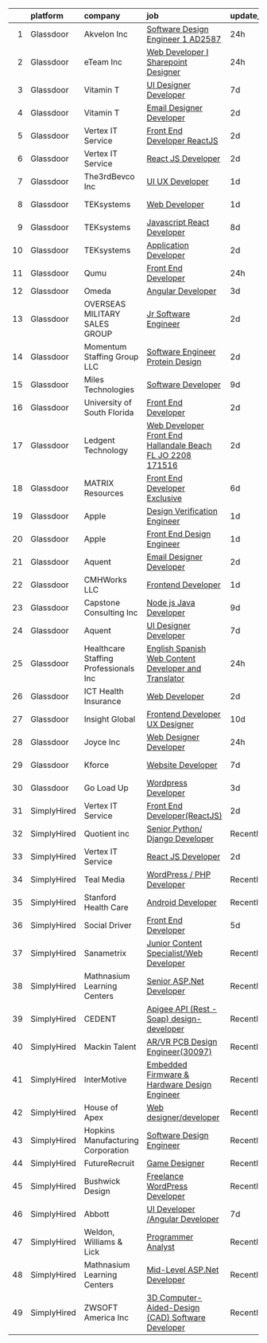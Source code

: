 

|    | platform    | company                                | job                                                                                                                                                                                                                                                                                                                                                                                                                                                                                                                                                                                                                                                                                                                                                                                                                                                                                                                                                                                                                                                                                                                                                                                                                                                                                                                                                | update_time   | location             |
|---:|:------------|:---------------------------------------|:---------------------------------------------------------------------------------------------------------------------------------------------------------------------------------------------------------------------------------------------------------------------------------------------------------------------------------------------------------------------------------------------------------------------------------------------------------------------------------------------------------------------------------------------------------------------------------------------------------------------------------------------------------------------------------------------------------------------------------------------------------------------------------------------------------------------------------------------------------------------------------------------------------------------------------------------------------------------------------------------------------------------------------------------------------------------------------------------------------------------------------------------------------------------------------------------------------------------------------------------------------------------------------------------------------------------------------------------------|:--------------|:---------------------|
|  1 | Glassdoor   | Akvelon  Inc                           | [Software Design Engineer 1  AD2587 ](https://www.glassdoor.com/partner/jobListing.htm?pos=112&ao=1110586&s=58&guid=0000018290d754888046794dca168f4c&src=GD_JOB_AD&t=SR&vt=w&ea=1&cs=1_034c63b7&cb=1660287407767&jobListingId=1008067097588&cpc=5EFBB0462F9C6B7A&jrtk=3-0-1ga8delanjopk801-1ga8delb5i4mu800-322c415ae83d0382--6NYlbfkN0BedaSJ74Gjs1g2m8qO5X9JEW7GLVUAx6MMatG1vm1iFZMGrERBsxm-uc3fjaxhP7S3q88YdSKlb-uRQIkLnfKsnk-8w06TkIZPxilbNnvM5Ww3RKyyTUZW8si0v7k6PeVxX9YF_x5bEU-FCkFi3h48UNuGIcyFtUXuDnLa0sItTVSsfyFt8lWZA7wvezj76IyHJRR0tywwhbwZ15tGT38XF7osY4C4GQ1nc7mopvWYClFWhO8kyOcgWdUBwN0blrg8fUfzcccNKUO7tMfkBp1eDQvjRISxklBeBO8TTwFNfQUyTP9MSCGoGyYmWVWwNJ74HBeHUtsuj5DQRCdSjwjqKryaC5OYC2ZDrPZYe_HZ_AIA4MLIcckLFMorCZjgE-P1yAcbLht46Us40N1Bz8Z8BYvkGk6O-fAUutEK9l9RFSe31TNPWY8EPQ7SRDllTagAuoRQNpGwXgMleKiSakhbtLaUkb4PPUqY44aW9WRQt_CRkN2rFnwPiEsz89eZXgY%3D)                                                                                                                                                                                                                                                                                                                                                                                                                                                                       | 24h           | Remote               |
|  2 | Glassdoor   | eTeam Inc                              | [Web Developer I  Sharepoint Designer](https://www.glassdoor.com/partner/jobListing.htm?pos=115&ao=1110586&s=58&guid=0000018290d754888046794dca168f4c&src=GD_JOB_AD&t=SR&vt=w&ea=1&cs=1_d1e433f6&cb=1660287407768&jobListingId=1008066878548&cpc=334ABAF5D42DC775&jrtk=3-0-1ga8delanjopk801-1ga8delb5i4mu800-850d932022c0bcc9--6NYlbfkN0Dtmpfj98iB4C0jJJOWen3Era3IQfJzNZ4PFwBIKpo80E20bU78zJ3qEgsYTK5DSPzuclvV91SisNWEKTRqgjREJl8qL5FgOUjzi02qgR1gqdgVoYCVdoiSQWs_6sV0PbQu6hjJGDTziVQRi1HM42vBckjptE7aIC_lp1RQcBvCaDRqAl_A3ENu8PewGKQpueUrpBNZF0hJ3hq9md695lScat8YgTujzUGMth6JsyRn07pkPRcgNWfU3966DFyAg1px6hKsPQEnyFHmyw2Ysh2f5EDrAGqeGTw36uAhMu2PSEh7xScX2Uvsc0ixCBgeIvBE0VLKYv1eIWfKFmj2np1rJKf-zWkCjBGneAab-lEuItJkgMVzYZqCjwnXdXj9Iek9A539wQ1k01OBNAlwMFjg_hvbZ-oxsuvYYNPILMG3Bkjf8Ri3gQPn6iRFS6Kn_SQmYomUnS2yigdSTiKWx4wjN-U6KB2IbNSHB0frZhZvlMgtiLl6wD0qF8p5opO2nP_tJtwPqkQQ_A%3D%3D)                                                                                                                                                                                                                                                                                                                                                                                                                                                        | 24h           | Hartford, CT         |
|  3 | Glassdoor   | Vitamin T                              | [UI Designer   Developer](https://www.glassdoor.com/partner/jobListing.htm?pos=119&ao=1110586&s=58&guid=0000018290d754888046794dca168f4c&src=GD_JOB_AD&t=SR&vt=w&cs=1_c9e1f309&cb=1660287407768&jobListingId=1008053886167&cpc=654405A9B1E0A9F5&jrtk=3-0-1ga8delanjopk801-1ga8delb5i4mu800-6f6034691b5422f3--6NYlbfkN0DMrcEu7yrtATojKJA7cEzGQ3FdRGWLh0CZQInL4ECGI6k5tN82kdM0OKoro5eXmjovAfqE-qCFzorBk8MpdY72_0U5dfxVKxGhck5KRFN-xTbAscjui61db-fDE_8QO-m47Uwzd92MrNOCQvxBUcualtGhT067Qzu-g2luV1gB0jFRt-CHwlG3-IJGykpOg-5QHjE4MHLd1pAhK3d3sDBMqNAFafBzcxHA7_FpcfRtUJDyxUfTvDSJ1ylX84hDGVziabF30kOCUZpmzwP-Hh3ZoTEPW3kkA9RW2Lh6ORv_TjcltSP_2Mq9YnIEisXvpfddXfVVB_IgimaQ8PIHWQ5H-woti4yH2sCv7fP__2upmYpHops1N4fEHwNdRhv_JvadCOSllu9tn4YPw7TLu7_4G7NbjIhktSxSERm-tlCtq3SpjAaYKY5LpjALEDALcQlEDqWQ0pWDWDRiALUp1FPXMZRQeJJH9n8%3D)                                                                                                                                                                                                                                                                                                                                                                                                                                                                                                                        | 7d            | Remote               |
|  4 | Glassdoor   | Vitamin T                              | [Email Designer   Developer](https://www.glassdoor.com/partner/jobListing.htm?pos=113&ao=1110586&s=58&guid=0000018290d754888046794dca168f4c&src=GD_JOB_AD&t=SR&vt=w&cs=1_17367822&cb=1660287407767&jobListingId=1008063446663&cpc=B076152010A3B66C&jrtk=3-0-1ga8delanjopk801-1ga8delb5i4mu800-d4692659256fa42c--6NYlbfkN0DMrcEu7yrtATojKJA7cEzGQ3FdRGWLh0CZQInL4ECGI6k5tN82kdM0cJmh4vC7GggoaDpZF-uGe_M1NRG9meqqrMiqmAibSBPx91WqWCDd7pX7v9No6_bR947IRTmNSOrdi9g-FXlm5MpCL9DmphcIF52SZa-kB9RfDg1t5yECEqaMSgc-uMLLSzlinhPYQt_Hn6vc9nqcoaUYCd1JUrmKG_1UPn2FM0jec7xi6IcacT5UnixgPSi-Dg3hpMXdY9Mmm0cVkLFnYjwGQbq7qXWu8AitKYOR9yXwqOkQmQ-FoZJRY70uNfem1f086sKYhITJ80Gs87HekWFr8oxOAhOdq17LSYC3pwnVGAfjO1iXRRnYkLQY_oLKL8k80yp1UIYEI4gXVuu1RoUBaByIcqJ17qVNoSashQLimXEJTGfipappGR_FmenP8Iiv1N8_8B-PCuc4IkxRRc70Qw1IlyhGe3EKn9alX8wqd_LzB7j-VA%3D%3D)                                                                                                                                                                                                                                                                                                                                                                                                                                                                                                       | 2d            | McLean, VA           |
|  5 | Glassdoor   | Vertex IT Service                      | [Front End Developer ReactJS ](https://www.glassdoor.com/partner/jobListing.htm?pos=128&ao=1136043&s=58&guid=0000018290d754888046794dca168f4c&src=GD_JOB_AD&t=SR&vt=w&ea=1&cs=1_b9ab05d4&cb=1660287407769&jobListingId=1008063443131&jrtk=3-0-1ga8delanjopk801-1ga8delb5i4mu800-218d1c3574b682f9-)                                                                                                                                                                                                                                                                                                                                                                                                                                                                                                                                                                                                                                                                                                                                                                                                                                                                                                                                                                                                                                                 | 2d            | Stamford, CT         |
|  6 | Glassdoor   | Vertex IT Service                      | [React JS Developer](https://www.glassdoor.com/partner/jobListing.htm?pos=125&ao=1136043&s=58&guid=0000018290d754888046794dca168f4c&src=GD_JOB_AD&t=SR&vt=w&ea=1&cs=1_c9b2ffc7&cb=1660287407769&jobListingId=1008063446673&jrtk=3-0-1ga8delanjopk801-1ga8delb5i4mu800-7f079874353044f8-)                                                                                                                                                                                                                                                                                                                                                                                                                                                                                                                                                                                                                                                                                                                                                                                                                                                                                                                                                                                                                                                           | 2d            | Remote               |
|  7 | Glassdoor   | The3rdBevco Inc                        | [UI UX Developer](https://www.glassdoor.com/partner/jobListing.htm?pos=102&ao=1110586&s=58&guid=0000018290d754888046794dca168f4c&src=GD_JOB_AD&t=SR&vt=w&ea=1&cs=1_73e4edfa&cb=1660287407766&jobListingId=1008065627625&cpc=CA5E2B5B7F82281C&jrtk=3-0-1ga8delanjopk801-1ga8delb5i4mu800-7915f1d39e4f5f3d--6NYlbfkN0CNayYzF1mBaI40OgT78t3Q2d9IxlwDzhsYR4HK7epYUURqj7ThGxAT_ctRl-ZOHMDieaJAa0HVJbx_7iDIYx9DoDXaoHoffL_WqLT5l-wQ0hMFZsv6RPBB_FQH-2woN3vPR0fcI2bVYfepGta1WgXwxSxnF-axLFM6o4anxlCR3N_4_ksFxWp140N8S9M1QgvZv9m-wafQvNIlKSbf4cpDn0Bh2nPquQmPSbtUkRQvr3BK2F5iK6e9-2dKFnkD_7qzLyHiMeKR4JOhYMPKeM631q9KLlixOXoKUp7JlfVvzIjI1pe0_-QoRFBlsUtSn7JRjDitUGt132o2OZMierFjzIzTwI9rk9en8k7txdCkMXksJzKdSP7tQLnn0-u5S1tcHugr6xpLQT7xen-_69K0GXJm6ljS4G-eG5NMvx7TwohKFYWRQkrc9icOUqocbPEfFIHJmShHcc3dtM_eeHOtxn9K30QTnH0ZXOOQIf20ESLyMhUoSxBsbUnLxc2QfMQXBHnQljd_9w%3D%3D)                                                                                                                                                                                                                                                                                                                                                                                                                                                                             | 1d            | Ronkonkoma, NY       |
|  8 | Glassdoor   | TEKsystems                             | [Web Developer](https://www.glassdoor.com/partner/jobListing.htm?pos=109&ao=1110586&s=58&guid=0000018290d754888046794dca168f4c&src=GD_JOB_AD&t=SR&vt=w&cs=1_dd844565&cb=1660287407767&jobListingId=1008066163923&cpc=FAE5E775D180B2FB&jrtk=3-0-1ga8delanjopk801-1ga8delb5i4mu800-3885d66f6a2df56f--6NYlbfkN0AuKz8EBO1xHDEL7V2YF9xF3dC_I9B9i-Zw2Jh8clPMK3KTieKealHQySFBD4L6FvNNx72l7LH-9gWqRd0AU2oKebLUtxsoH2ixnH-o40DifHYLnnMvXOm8Gf_oxKbURbrguqNosm4s2_avk5w23mHjqallabAyoOWUve1XMRlUz-HgvyH7jczapd6Wop8qNNPiGQVxND9wW04RmV3oYJ3vERufWJmIVPxXafKb5qw1QQBVCLmRXogTCklMnayQl9sJdR_rcxPKksmaA744pX9JAEGG0XeUu1DgrbROfbcL8vvRWeRQE3vYIM7S-dTeXAPLK7lkYcCQZiKHW9ZvevkI6LowYGK3-R-f5gmRVe3M-TSv4Aoksx5skIcIceS3WGw3jn7ENycs61zVXNkEmfNjI4m1XwaNKVGDWhZUTL9KMpcoOIhjTXoqUh9n5MTSr33ahCt6QNQNQxed6G-h5fU1XkUSnYpO2oK07eXTTHr6GGqDi4mGQkcDMkieFyRr41Jheki1e3ktxTDI0C7Jj_BIfUZEnGpMfOWcPtDUG-ukZMkIOGiZB-dh3uwdtvygskObzNHXDONGT8myR0CxRFVRE3iDDmSsaePxpwBjKUx7FxkzYpFZTZnhlyRBitNUpqJZYs7mk3sJFRmTOAHwWdrSra2eEagcXzqEQhfbMQ01FMWJnYfLiO1j5mfXzAKxT6yfNYOF8IckSrD1C1eGMH5R-ZaWSkzYVdqgsq_a2w2ZDOMFxP9dVgAKRlym_ofivV79kfv6MNZ-bJC4xHmg7IsQh5BL7HadMo5Zca2F-0rm1ZakJh5PqH9m5oLclwMqrXAPAEZVRKlkQI3lk0ACT0D3AHiubWBBqxFiN98dXFxS-SCWJKPNPOi4haBK6O2aOec0QMz-sRXOvtbDWEPX8k3gRb1eF4OCtH7weCslytjgNw%3D%3D)                                                    | 1d            | New Haven, CT        |
|  9 | Glassdoor   | TEKsystems                             | [Javascript React Developer](https://www.glassdoor.com/partner/jobListing.htm?pos=116&ao=1110586&s=58&guid=0000018290d754888046794dca168f4c&src=GD_JOB_AD&t=SR&vt=w&cs=1_6ff02a18&cb=1660287407767&jobListingId=1008050113307&cpc=3DB599BF2F4828F0&jrtk=3-0-1ga8delanjopk801-1ga8delb5i4mu800-f4fd55ecf75f49fc--6NYlbfkN0AuKz8EBO1xHDEL7V2YF9xF3dC_I9B9i-Zw2Jh8clPMK3KTieKealHQySFBD4L6FvMne0GN03ERF0zOBUfc0saV_3GMGTIyNGZirvkDela4u9Pu_s5lcigpZS08iar0jusg8XFHuUwbPxRCzqUPyidHB6LRHYiUxGnKyMT1Prl-DLhEMwAivVW8mBKBQBVppM3eDwzsvY3jICGkt-5I7YIiDjPQuyqhenrIwebD182WXB9zegZhJBcxP1wVXDlXbw8hbIE5WUBtqIaMfKkfbDT5BsMYS6jTF8fwJgXieOvduRIg6Ge9g1-AqdysyNYXxvt9XeSd_rrOFdNMZ8yIaZFBJcRI2nHpYujI_WoSOD3CUGP7sHwMc5jrwsOf3K1XP0WOQvhWv7g-I8sLEj6vEuPBBKbWEMlxIGoOlUIP5vw3Pi7povtbLwl8aDRjouZJoa8eOnK721tQOvRLoYC42JtR2SZR-aSm2pGHFvWATANyTRC1dT-4D4dVDDrVxpVQt81P0A-BL29vOWfFQYNV-YQPcvFZgCqRQuZqktForPJSu6LjV_tff7GxNMR64bn9VcUusye291rLpk16X5OXq1xjTLqm49Y8jasEv2LRa5tp8ONKYcS5aiWWEKe35UzHadntjsgvyART5AijlfWLYeTbFPpIiMss8G1eTauMH3T4u3Rv71b_sJF-BCquR04kRjc0TkE25nmG8gHW6piA2ruhMf-4We0vVPtYsz_fsLd6QpoevBhytYqkjtaTfE6LsjLWUAZEXcNJboLBpMp1tUOBVBD_BxbY-FzHpe_keL_XZjpbzBU-HhoWzw8S230GX2I7Acz5WCuaAY2QSMWS4e0cAO8IUISLhNLKlwdd7aQvfIDH5aE-rpgPozf2CeCJ_pHgWUBUdvM3gqn6u80sdlMz62XzBbva3cDmtzJ7KXBR-A%3D%3D)                                       | 8d            | Cupertino, CA        |
| 10 | Glassdoor   | TEKsystems                             | [Application Developer](https://www.glassdoor.com/partner/jobListing.htm?pos=117&ao=1110586&s=58&guid=0000018290d754888046794dca168f4c&src=GD_JOB_AD&t=SR&vt=w&cs=1_b633be3c&cb=1660287407768&jobListingId=1008063641592&cpc=FD1C1DA32C38CFA7&jrtk=3-0-1ga8delanjopk801-1ga8delb5i4mu800-39b46a369ca45a86--6NYlbfkN0AuKz8EBO1xHDEL7V2YF9xF3dC_I9B9i-Zw2Jh8clPMK3KTieKealHQySFBD4L6FvOF4IEPgmSkIP3sPZfy_MLQ_zEs6nO30FAzEy5qEfnV4tBFJUg41Fa9t4mKmCouNJ0uIay78Bg98rA8ZkeTVgEffGcr8Kr6tYUVTuUpwUwytg8c2oIAV8vPLAib5w9f-48vgWXcpGtxtkg03O9xQaLgUABp8U67Hi1dQRnbSAolXugdKTivrKBeD5t0OLiKZTEJGvcyiOw4ZzMGaHxK6Ycg5fCi-dQlOEvBigUUUHeiWxM4KAiUo78SE5YehYZi76y8WOMDshZk_PLpreLVb7ywAZvL1f0s4ZlFK9ZxUroIWa_sEbtSKxNtN9QVelBrBa0jh3GgrO7LeM_91tMxhoOkHFEUYTVo71xZS8DDdx1_ZckVZhU7HgNksIfyKJwXF3NFS1c8UbEnis80X6cj0HtD2SjjASvAP_d7BHODNbEeXFocm_MLHlw0EhY78rn3vaKzygTdcoiy0IqUZyICI7-00CZqbalRxVIHYwELxhDCoBcXXm4GJxj7zyFIWDDoB7lfM1A_M9teyZ0TQFcW4GuMIDemIH2LKh_-JbTa4hSFS3ZhtfkRKF40fs_IIdv148ARVz6t58paSDFrWinJpxZD1eeYjn04YWaTA4gvrDOrbmrkxeArbseGoubxiNdrim_Al71mCioZ4B_S-d7LBTTWm8xm8f7NLqzPMhhZYCP2oUed9PbQYjG3sU7r4HUbdJxs7HdCTS0495JcezO0vMfV_vM79XtdwqZZo1uJdaFqPQSy9Q0V3Mw-rmUw2N8PnDptn_jmxAMOD4sm4ebbDYR-nsa9RDh7rBxaePM2ITmbvd9T0I_U1HbBRZZlx54PCSON4YPm933NPxwWNEkVeSvYNhDlIIhB20ViHkbFmEBQig%3D%3D)                                            | 2d            | Harrisburg, PA       |
| 11 | Glassdoor   | Qumu                                   | [Front End Developer](https://www.glassdoor.com/partner/jobListing.htm?pos=130&ao=1136043&s=58&guid=0000018290d754888046794dca168f4c&src=GD_JOB_AD&t=SR&vt=w&cs=1_46241f0b&cb=1660287407770&jobListingId=1008066792204&jrtk=3-0-1ga8delanjopk801-1ga8delb5i4mu800-bd1dbacc2d0040ac-)                                                                                                                                                                                                                                                                                                                                                                                                                                                                                                                                                                                                                                                                                                                                                                                                                                                                                                                                                                                                                                                               | 24h           | Remote               |
| 12 | Glassdoor   | Omeda                                  | [Angular Developer](https://www.glassdoor.com/partner/jobListing.htm?pos=103&ao=1110586&s=58&guid=0000018290d754888046794dca168f4c&src=GD_JOB_AD&t=SR&vt=w&ea=1&cs=1_f84c3f33&cb=1660287407766&jobListingId=1008060374859&cpc=F5E96E35A1725171&jrtk=3-0-1ga8delanjopk801-1ga8delb5i4mu800-4659c45f7da5a9ce--6NYlbfkN0CsSu19yiEZraDAVLpPmfaiHc06RDwDBRCfsbordlvENtmH2YP7JEUjFoZIULs37PK0CLzqhJwYQx2WAjYfaEgu9VpWTtGqp-dsqtN2dceF-5gaoxUX2XhSQML4pxf97X9U0wvrmtXgvEW91hycwjXHjo-rwZGqAG8X-twvUWRT-nFlbJecI-_xi8TcL5qztndKw0hocjBKTMlICKk1EdwXtsRYcP6JSZ4-uymboNzdYdQ3XzhdGxlqiMlkMSjJccEfNJvfx2JFnVQTE9V58XoZXRTpGzRb-jZ-uCzZkqYQzjO-UT9TMtqrrAluVVgXafVrmViyZaAkd_aTFPD7yDF8my1lWajMnH6ZFpj_F_c8P6jV3PuIMtMW4Dczrj51IWCsvGbbd0N_U-wdmGsqiFNp9qtwhvGjTLJrSQDDhvL7f_JX3ET8HbAM3fXuMglS7v5pVMmcdW875Y_Qu4bf1tIA0dBWANw2s01vqaFKqd9mD2Bu-PXXGBBUIG4-ZdCY39E%3D)                                                                                                                                                                                                                                                                                                                                                                                                                                                                                         | 3d            | Remote               |
| 13 | Glassdoor   | OVERSEAS MILITARY SALES GROUP          | [Jr  Software Engineer](https://www.glassdoor.com/partner/jobListing.htm?pos=108&ao=1110586&s=58&guid=0000018290d754888046794dca168f4c&src=GD_JOB_AD&t=SR&vt=w&ea=1&cs=1_3ec835fe&cb=1660287407767&jobListingId=1008063094391&cpc=F41FEAB56D215062&jrtk=3-0-1ga8delanjopk801-1ga8delb5i4mu800-0d9e552b184cc858--6NYlbfkN0BBJLw1drkJVpoheJEaJ6UFc-iHZi-E5dHAg9AJfkUJlpOKc1WqRjY97-jQcKvGVtqDuxklK-2Shr282eemjzIXbj-mlfkmVCQoyUnVjg5ao7fgqCb2w3n76YkrZ1uWkvGmsKuUPfVimcpzBgASQbAVTYw3H_mvpcFHjsKE0GmdTYE7tjveJdkAKCeRDsWCVzi3THhTkdfEXruRjivk0qnY8jEyWtUnNI7JYb02dKvITye6PanBXxXNBrkmkgvNX_Hm-iW40dXYwF-bBwkAtV7_k707rK-wWsRZ2sBPcQiLjHm0u6u3J6nRCCreuh2ncKXs1jmYZ4e_tt-uDsyTAvUyWVKYfCdvWHcOHpPV2afMFZkovuT50s2nuTHldsTmkm06bBCLkCSXSrcyiXhLjG_ZeQrqEsLygbehB4sowaEf6qHVIpkoY9ZByKWQKKMp_IWWGqw3fJnGRgOoSfxuaLoQWN9METWrg1u7BftmqZjv1Zs1WoYMD1_Ehv7Q5nQ7ODc%3D)                                                                                                                                                                                                                                                                                                                                                                                                                                                                                     | 2d            | Remote               |
| 14 | Glassdoor   | Momentum Staffing Group LLC            | [Software Engineer   Protein Design](https://www.glassdoor.com/partner/jobListing.htm?pos=114&ao=1110586&s=58&guid=0000018290d754888046794dca168f4c&src=GD_JOB_AD&t=SR&vt=w&ea=1&cs=1_e96a6190&cb=1660287407768&jobListingId=1008062868580&cpc=48B9F4758953335C&jrtk=3-0-1ga8delanjopk801-1ga8delb5i4mu800-0b14896cfac33236--6NYlbfkN0Cqojzr7pMvJIT1hsBAMbOJqAwj48YEX4lcNivaBiN-ExO93E0AT65dNa6otH5WtWHQad70cmGYQlf_hIjfn1BY4L6SZ1xMh76_rXkdt0C6W1SFFI_J2imIPW37oHwqTaM3DIRfmjB-S-HH6DrBvWn9TrHF_ykscSw02u_0fDvE2N7WXNoSDNNPOrMNAqOTTpp7kCHsv03wZGPKyw2gwwGUtIglmrcif_I8wCUqlTEyI5OGS3nEW__0O3iSi6Rg64K4pDCPx3ucaeEgei07FP46u6Dqs2mLscK7lsEeX_3PnORoX2VgygFeTihSQpsGItNILLt-gnIWbWKBljgo_7MhpkVstTIOBLy5gA_gefiRTgUXpMphOeYk4TwysNoXC1FMgSIUNCGtJsY4wSghzpysQrNCLGUaYjA4_kh0uYqW-IqkLoIcPkq0sx9QU7eOfT0hvnTeR1TcEDwgmrcF9SecAZek3MlEeCn7Edp2mTRgWFjayn1xk5zf0Kud3Z9o4Yanr2-842StZQ%3D%3D)                                                                                                                                                                                                                                                                                                                                                                                                                                                          | 2d            | Chicago, IL          |
| 15 | Glassdoor   | Miles Technologies                     | [Software Developer](https://www.glassdoor.com/partner/jobListing.htm?pos=111&ao=1110586&s=58&guid=0000018290d754888046794dca168f4c&src=GD_JOB_AD&t=SR&vt=w&cs=1_c56777be&cb=1660287407767&jobListingId=1008047676208&cpc=451933188B21919D&jrtk=3-0-1ga8delanjopk801-1ga8delb5i4mu800-1c7515aff559b44b--6NYlbfkN0BVdf1B6PmM0EbVgUWLOgQvNQRrNviRWdVUeK6ei5hun2MM9EL30D2qjBjC6rnNW4h5vG7nXSmarQXMtUlWmOTPD8DUumUo5kHoZCisJhWvOhttk6bOuzj0UaV_0HAAb8WNjpYEkun-wzvfraagIHiAgk5lCVmcu0xwvfhuyhMnFKulO27cs3FcWoDPTwSA3aAgNW0ax7SM4g5GJKGs-hTCc_RNTdsH1zEpQJIPAR-WssbpP1G16tckxpa9qKm2sdUwkjd6Nomtb-7Nsl0z4_qwF0kx9O97Wwk_hdhbdQrlNmslF1SDJXvFkc9GT_UwbSZr6ZaTxaGN3bPryvG6ECyRC01dc3RZq1G0lDyXhrotILZ9y_Ju_5SysX_w--HyCUrytJ8zrtlUOLuaRBZ2Rxv1vUaUoTYh93UuEncaWLt4MaJ1WxmvcZq51-Ej29lioP7YfdwD_HnW91eg67QdgFnR8INABIIQbJ_YqfmfwromqzvlbxPI1F7dApv01F52Ee4fKOE8vCKiLpbQkW_8wPCg)                                                                                                                                                                                                                                                                                                                                                                                                                                                                           | 9d            | Remote               |
| 16 | Glassdoor   | University of South Florida            | [Front End Developer](https://www.glassdoor.com/partner/jobListing.htm?pos=129&ao=1136043&s=58&guid=0000018290d754888046794dca168f4c&src=GD_JOB_AD&t=SR&vt=w&cs=1_add1bee1&cb=1660287407769&jobListingId=1008063345875&jrtk=3-0-1ga8delanjopk801-1ga8delb5i4mu800-2b718e351fc30852-)                                                                                                                                                                                                                                                                                                                                                                                                                                                                                                                                                                                                                                                                                                                                                                                                                                                                                                                                                                                                                                                               | 2d            | Tampa, FL            |
| 17 | Glassdoor   | Ledgent Technology                     | [Web Developer   Front End  Hallandale Beach  FL   JO 2208 171516 ](https://www.glassdoor.com/partner/jobListing.htm?pos=124&ao=1110586&s=58&guid=0000018290d754888046794dca168f4c&src=GD_JOB_AD&t=SR&vt=w&cs=1_5382a7f8&cb=1660287407769&jobListingId=1008063399280&cpc=3BA4CE39D5B5DEF5&jrtk=3-0-1ga8delanjopk801-1ga8delb5i4mu800-4366c085f376ceb9--6NYlbfkN0BhfrGGbcblirJ0_oD-V1jJ9SBvie1turFDKTAe6KCgNxcglQf_GDNs19Mxti6n_Sq5Yx9M5x0EvN-f_nNp5OuBeNAP4R-NCT-cugY7O9d2SC5bmg3NSEFG_qhmvUWMksVtd9Rvq4xU9Vu1oIvVRt9iiGma69SHbPgTcKNvOOZZivZJ5OS5UOt9wp8rcFn_mu_dASu4Fk210gqEoNzEhoyzkG2YT2N-Jtjd-MkVig6BoMfmZ-sw2cbBSSMOSuKtLiCDAJSJnjTy5TwAarvlqSZS86HcXlwbwqytj_BaIt9IO1FwLB_AAlMOyfsyzIuGC4A-nxoGPkFZfr6NJDuHngFBy4fHYlapVI9IkISiBS42XrA_Um3upcQOJMdJUe0ag7AvS0C8WR32OIvIHfMNxNpqIAYt0dogugRNud-rnwj9Ejo-ATvsu1TuGhiZBYaftd4_WKSghIZJXs_uK-smR7tZ-fruPn5eIsQGJZkNBN_7c9eCUTdxv194pyoPIUA6rxMjGNvki12iDIxWbu8QIM8W8v4sRB5Sbi6naTVs_82O_VjxsuQKH8j5-L7ngouWsj5Yby-JW8gXBwEGKfhceuhj0iMf9F-Gm1Bx5XgjHduobk1wxhaRZt7O8xHA6ziO0he1Zw7WmsO84Jyy0pHX5ZrC-2U9hWPe1skQ4BQTJkBz469dzk61lCz2)                                                                                                                                                                                                                                                            | 2d            | Hallandale Beach, FL |
| 18 | Glassdoor   | MATRIX Resources                       | [Front  End Developer   Exclusive](https://www.glassdoor.com/partner/jobListing.htm?pos=118&ao=1110586&s=58&guid=0000018290d754888046794dca168f4c&src=GD_JOB_AD&t=SR&vt=w&ea=1&cs=1_9d4fef01&cb=1660287407768&jobListingId=1008055776835&cpc=B076152010A3B66C&jrtk=3-0-1ga8delanjopk801-1ga8delb5i4mu800-a56ddcf42d494454--6NYlbfkN0De5ppvndiyxA0pMSLQzOe_j9Mra0KF_8EhxTxOKXtZIfhM20E97mGJ28x3XA14Fw0hfFxC5h3EVtxuM6PGljDWpU89U5amfgWDSHurEGlnP7Fu8rdLyodg8u1DcxKE9w4vUN2jjEPENYsgtD2JaaxCk85FXjzV-8FaPK2Umoa9WFek0f2nl_5b3FBuYfIe6soWmE_cgHS03lHNae7t59GnMeYt-tJdVVlAM9Kt7OF1yYP3ISDYDeMyA1EjjkxwjjyDpPTBotiH_nzDZBOMfcq5H7VQlZbyNA9dol-XkxCPl18rG_RObaXLn6ybADqsjJ16FO7RYYxw8bgf4-Paw6uI9cBq0N5MbsKGxAwktEfpOXzTGQ8eymn7-ul1HEakNC_84v1KSmw9fdq2NzQ90JHuvhhXVAu9fDt8-yQOQi4mTFSIHkaTXRSmVlYnmQoXSAi4S2aoQEuKDb2CUHXXVDuZewaPMnJwXJVsdjP0MAiq7Rc0fqSkipCWoTqL-dW-oHLbRKEKsIryl3jOtee-THUFZRxqUkJnnmMn8QHIm2kY9A%3D%3D)                                                                                                                                                                                                                                                                                                                                                                                                                            | 6d            | Dallas, TX           |
| 19 | Glassdoor   | Apple                                  | [Design Verification Engineer](https://www.glassdoor.com/partner/jobListing.htm?pos=107&ao=1110586&s=58&guid=0000018290d754888046794dca168f4c&src=GD_JOB_AD&t=SR&vt=w&cs=1_6a8db715&cb=1660287407766&jobListingId=1008064548783&cpc=FD1C1DA32C38CFA7&jrtk=3-0-1ga8delanjopk801-1ga8delb5i4mu800-c6499e8f75f1fe56--6NYlbfkN0BvKrLyj5gPmtZO9T8euul8TCxuuKNOtzRJOomxnwSEodTz2Bc-sPZlSXfvz6ygy0umayIWA3uuXZBZ7tNxynR0j99skmGiW-NoR0tnAcrqA5swwsN4VEAk-5BtVAUCJ5gW4MT8e467NV-tyUGV-RZiZjUvTPTshl8ThBfsk8WiMtLshUSYUod8C_UKWn6MQkNMsNxSSXuWkQjNadeSOd8xmIar8Tl2Bz01mvjCzv6cRyHdhBPFxgFRobLNYHcaMaK7r6Mb0DAcaOgri3br3J53DR7WZzOVZD6ztlGG7Eo0pZLjpNMv4EPhoYS9_ucx7iH6l8ENsOumZrNjWjceyFEzwBJMmxkG6eGXPKbl8vFM7T7j-j3Cp-KOQaFB9cwTD2tMph8htm0UL-DrR3fHQSHw7KCEDNPDWYUkjiu-JGkd4bfig0XGqXr2fRBz3WaaHI0RPMe0yeBu_eoMszCkX_C8jBXou-1zZr-mCYl1Btj0rtxYj4oyF8ROF5r6MJlqV-zpr_q1KarrirTaRc2WPkJcaeeYd9kTe6HNnTHF3zyjF0-NWf67DUopykkJ0mrpU_qjzoCykRt0cTesdVmCcHdwg5VuqHhWDRbc0-nNEI6K79Gp5BciOr0b2HwwwT4AW92LiNcpcafv7EKaNRVOOQ9C3kmotSYxgClIo2F9topKRznhqh8WAArbUj0TUYAwMjpczVVKvfFlq-LlR27yRr5To-4U1c4dnDKbqZyEGwd9eEHNfjl2Ryg2YAoZyO4JYp0q_QibeABCQMvS-_PndUF3Jtp8jexU8Wpx-Wb3hAUrk6BSptUzJD6m7Hd_Yuxqubz64_T6GRlsiGIJMnPZfkUdmy-a07O29DCZ1GGRx4bECYfqL2Rz8YsKrumNDQFOUQ-dGJk-V-UlACRYrjfuuZ0wzIHWy0E9v4_U4CdMpFH7qW1dH-rAccTPSYOrAzA2LNoXOnDQjJNaUJ14mjWlzUsU) | 1d            | Austin, TX           |
| 20 | Glassdoor   | Apple                                  | [Front End Design Engineer](https://www.glassdoor.com/partner/jobListing.htm?pos=106&ao=1110586&s=58&guid=0000018290d754888046794dca168f4c&src=GD_JOB_AD&t=SR&vt=w&cs=1_ff70ef79&cb=1660287407766&jobListingId=1008066168743&cpc=2CAED5C921A5F994&jrtk=3-0-1ga8delanjopk801-1ga8delb5i4mu800-ee73d661a7e6946f--6NYlbfkN0BvKrLyj5gPmtZO9T8euul8TCxuuKNOtzRJOomxnwSEodTz2Bc-sPZlO_uSwsktAejIay-TOmgPrhxCTsKBvrlMN4jdrLhDQoKbZEfl8kVY4sDtpeAr2SpkVNbjDPT1NToIDzxacZkGa2R5vhMzzE_pXCiCo9Yi6tw4GXMth2YTOqlHtfhMrTn8K0W6pk5unFgeatbajjX9CYmn61TDVbd2-kYtrnoZZCzG_sFr5K5WEdaCEK1NWu8F578d1skwFTyWHwirxcU5e2Uv7eSCsceLiL_Tks05oPY_ubOb3Kx0KH1ZeCWZdGhVNd4joLCwR_NCnAqT28rYF9yRHlpX1eryrx70r_zaZ9zigRkJe0qmbbZik0HONEN5CGTMnX9sdhJ1ox9YtKXAcdxAz4hn7k3HFIcZydW7xVy8Z4vst7SWQixnDBDBJW2bclzWyfqPwT3QLuITS26kEIeBaGLhtuAdIXYLMd05tJ0r0GOShtEIIQhkUH6UETs0Qe66sTM1VRoD6mOfJDxOHeLZamhlH2enzayxL7wW5ZDGny8xzdi4dEhD_I096P5uX9SD3T1rh3IXgC3WVBgZ7hBhPjpEWIX-6y2p1CixOVwyjVQNV_0eUCbk3C-lSGGGE0TSAxjYA1CZKq6arJfZEKAgPd29Si0nwQwbHnur1R_Pny8hGgbjANuMCiH5hQp1R_UaL89SWUzyEalxVjrwTwz4eOqLVNnNPwgjSOiiC_EoBJ4MHjl7K7Rcw4Xu8lwqRCBg4J_9NLtoLqw_IbeT9uCbad86ZVA1oKGK9fPW473JbXDkCRtvIz_bWUGB4bQmvf3vW4VtwIFSILsTbxx9iywbCeWDkuCkatDtpF1WA5yO9vSX4M9BMW3BlPuGV7qgiHDW9JEt7F8lRaEXUeWPuh4zIoy4gzo72cqALB41vEfH56JAhI3AmjURrn16JoyYzl0MsQDrtcB-B9fJc0J6uQ%3D%3D)        | 1d            | Cupertino, CA        |
| 21 | Glassdoor   | Aquent                                 | [Email Designer   Developer](https://www.glassdoor.com/partner/jobListing.htm?pos=110&ao=1110586&s=58&guid=0000018290d754888046794dca168f4c&src=GD_JOB_AD&t=SR&vt=w&cs=1_41761a7b&cb=1660287407767&jobListingId=1008063506203&cpc=7F6F94E2229B3AB5&jrtk=3-0-1ga8delanjopk801-1ga8delb5i4mu800-81f66ac0617ac308--6NYlbfkN0DMrcEu7yrtATojKJA7cEzGQ3FdRGWLh0CZQInL4ECGI9gD0Wolx9R2v-Aex0-GK07CFRXuAyVUqqDdWqgnAY3f8fv_frR8awgIXiu3YXjZJb5Frrci7jPiqg__1ogudDJ5yzLZW31j0btrCAm0bBUqxkfuA6zQI6q7AH0oojmb_IxaRuhk4yPdXPKfXNelVboTYcqzz7i9BR_uElzkwsa1UE-fDfRV8dX4VlhrOX9mey1wc1WDO2IGA3WQptqkRpzIhiTok6NdzlHzhruBDNnlqbhBcoHh3UpedcLHNVEXUFGX32IfnAN9_TJwbOtJJBMGqQXI8JlkDLDrPkBQl0dojtEKtPiAE9cqYgVqQhepW_VADj2r3-Io1JzOcaFO3MohPJZ5MApBqLAglSgP-D-C0t0bp3nZlxP-An2m8ZRJHjM005YZpcqKcqkCX3dWugSozn6bmluUU7YWc64vlk2B)                                                                                                                                                                                                                                                                                                                                                                                                                                                                                                                                   | 2d            | McLean, VA           |
| 22 | Glassdoor   | CMHWorks  LLC                          | [Frontend Developer](https://www.glassdoor.com/partner/jobListing.htm?pos=126&ao=1136043&s=58&guid=0000018290d754888046794dca168f4c&src=GD_JOB_AD&t=SR&vt=w&ea=1&cs=1_d2048867&cb=1660287407769&jobListingId=1008065191286&jrtk=3-0-1ga8delanjopk801-1ga8delb5i4mu800-34f8d934c21af065-)                                                                                                                                                                                                                                                                                                                                                                                                                                                                                                                                                                                                                                                                                                                                                                                                                                                                                                                                                                                                                                                           | 1d            | Remote               |
| 23 | Glassdoor   | Capstone Consulting Inc                | [Node js   Java Developer](https://www.glassdoor.com/partner/jobListing.htm?pos=104&ao=1110586&s=58&guid=0000018290d754888046794dca168f4c&src=GD_JOB_AD&t=SR&vt=w&ea=1&cs=1_64cceda3&cb=1660287407766&jobListingId=1008047787388&cpc=4050D81B60456B41&jrtk=3-0-1ga8delanjopk801-1ga8delb5i4mu800-ceffdc7b9bb9dcf0--6NYlbfkN0B96V2X-ktcizmBETSpagECMuEmqz18d3bUfhM7kAXLfXd_CNSXIJBhv8WVmOJ8iB8w76ut7cOtGI8EBSrm1gqdqXEQobhgtQV3x6BB8_8uI5x3PVJkeNrsQNRE4p_cZ_0WJY9ve4Z6qL7ezIFPCrGHyibSxk5kVW1AUPE_gr3EWS8gS5ef73ZHsdWXMeDSPj3m5faPC6ApIO6X63K-mlEItW0MAgMdtAlsdpqZx4OrEShvDon52VM0Zzg4VwZTfUtcdViaTh9Pu4MS7g1OFVqLesz7WrzxSYJBB_LlJNbvt-HXDqIbz32P5T6WjcZ49lFoSjJxHteBrQ8Mn4Qdt07omioAex6h8xwiv_KNxnXcHYOZa5qIrl3B1ZEb2v8HLFJO6xCUaubh3zRjhwhrkULABzD5Qk_eZB29eXtZn2-wJm4xUGzO2OpAs-Jh9L7xHWdvHhd5LdvNhurRivg80sGhBOGDjITwYt7oZ8f-6PJJakoIMNe4WEqQvc1lu_JBRLf-2hhb0_XWhA%3D%3D)                                                                                                                                                                                                                                                                                                                                                                                                                                                                    | 9d            | Remote               |
| 24 | Glassdoor   | Aquent                                 | [UI Designer   Developer](https://www.glassdoor.com/partner/jobListing.htm?pos=120&ao=1110586&s=58&guid=0000018290d754888046794dca168f4c&src=GD_JOB_AD&t=SR&vt=w&cs=1_50d73785&cb=1660287407768&jobListingId=1008054069860&cpc=C4A69CCDBB3B9599&jrtk=3-0-1ga8delanjopk801-1ga8delb5i4mu800-092543b2b5b1ac44--6NYlbfkN0DMrcEu7yrtATojKJA7cEzGQ3FdRGWLh0CZQInL4ECGI9gD0Wolx9R2EDT7B77c2cQfEUz2kNTIOVwD5BKqIMoWk98RNF1Ad7spk8Iaq3QvRUwRObhwp_8VU1zaju42mJeg42eYRSl8E_AZ8ZyjsLMKuN4a1m7Gpx48C9VFRnAlEYn1X5TiyC3UtBQ6kObrpvb8DpA9_eFYucswPW6vjO25F_hUffTQJNie2v1_Iy5N-sgMTTVoek8zPXSPvPq7UALONlpLdtwvh8BdWoMQdZjM6KHsLZXSiaE0Et70W-mHpZhxWR6TP21251QILnOEs7n6zQ_sBUsZEnFX9jkMioj9zPvTHmIWGx8E_RJfWv1a0ti9hwiMbgELc_ipYHIzEecm6HBl5duf5mcuAzHQq9NtP0UurkXj5d4rRE7HeHoYyDQ6sael1dCOD_XxyEJfVtH7IRUuCOwg0iszEAlhrEs-nh1pgAtXTrk%3D)                                                                                                                                                                                                                                                                                                                                                                                                                                                                                                                        | 7d            | Remote               |
| 25 | Glassdoor   | Healthcare Staffing Professionals  Inc | [English Spanish Web Content Developer and Translator](https://www.glassdoor.com/partner/jobListing.htm?pos=121&ao=1110586&s=58&guid=0000018290d754888046794dca168f4c&src=GD_JOB_AD&t=SR&vt=w&ea=1&cs=1_46328fd2&cb=1660287407769&jobListingId=1008067182516&cpc=AC285F3A3ECA6BB0&jrtk=3-0-1ga8delanjopk801-1ga8delb5i4mu800-3fac7461147d1a24--6NYlbfkN0CBC3QPWf62_ZujIdn61V3p_wwz_uNSPeOtTLODVN0YE3lfguLXBoFSj-vMq86SY1IH8HmPdTPYgSfp48dQis4_-uoeFIUcTq_hLBUv0MMzApKit1Ec6ywfGGcmPVoPOwAlHzftfq3e1ycwC70JHtGn9f1cLk2cVglDuKVVpPnbXYYTXH_O9QPvb2ceHn6ZLEDz2lmFwotPYjNL7HTStJRkVsW4T4wtY768xORfa5D4aIysa2W6zKrwn1iFm4DduG1Q4lPbbjKMf_R3u4Tfmgc0ebXG_ITC68X0C4QSuvK-2WZ0khxEmxC4dd8hDdvuXCGBM4btk8bQwTL8MPHzJSO_UbyRCmfinoAJ1906dnD5maQqbex443gkhqxF0id6xl036s9utQ4yfln9Oe4aZT4rh3K0C3bfAKAE-L5wt0PwAtzfBFkEdowOByziFCACy0XgJP94IevAAA64pqkdaBijdyBqBofhV4JPQvtQitIGz_HMJRFyErU1vLAxN1uht8csQV7kj4R4UA%3D%3D)                                                                                                                                                                                                                                                                                                                                                                                                                                        | 24h           | Los Angeles, CA      |
| 26 | Glassdoor   | ICT Health Insurance                   | [Web Developer](https://www.glassdoor.com/partner/jobListing.htm?pos=101&ao=1110586&s=58&guid=0000018290d754888046794dca168f4c&src=GD_JOB_AD&t=SR&vt=w&ea=1&cs=1_aeac6b25&cb=1660287407766&jobListingId=1008062953621&cpc=7C0AF3FAC6523A09&jrtk=3-0-1ga8delanjopk801-1ga8delb5i4mu800-9a74de5753f013bb--6NYlbfkN0D_KRozbKJx95I3LRYgbj09bqBDFeyQG4s8tCOB31p2DHbyLtWvZib2iMtTeocKXOIwccKuKZFq3oPeIAiJuUGLO3L87FiX_eoupSC3Kf6MhZacKGDm0nIs3NW5hrX60FFwGzJdlRF9f-rzh8nUd8dBpDCinZEYO9lUiC5ZiBlXHQ-Ac83HUFlKCpSh3ZatjcbY2GyEGpguIcuKKNxhlpraqTrAoUQJKaxS6P4UG4XFMhiF0f6Z9zIUO8hRn8g4LQa2xwppyFIyWTaCkaVCkWNecSQz8LJGXy39iS1O59UeKAt3Vd9dWQMvcWdj0bG1HDaK3NTyOKqhxiJDLVnkr_kGJ6_9P4PfJjlsFZ2kFYz8EJmfXhY4IuS2wqOab4E61VWo2-aDdrtsDt_s38rP2zxeqfma_LyuZvua-yE3DqgyNLVKTrM2fizhrof0NVcoRGw44C2CADJLeT6y4vJn7OgibG8LYUABGlt9dijnoU0P7BtwQSSXPOq8MomJchLEErO5N8ajHl9vvg%3D%3D)                                                                                                                                                                                                                                                                                                                                                                                                                                                                               | 2d            | Wichita, KS          |
| 27 | Glassdoor   | Insight Global                         | [Frontend Developer UX Designer](https://www.glassdoor.com/partner/jobListing.htm?pos=123&ao=1110586&s=58&guid=0000018290d754888046794dca168f4c&src=GD_JOB_AD&t=SR&vt=w&ea=1&cs=1_71e1af21&cb=1660287407769&jobListingId=1008044834172&cpc=AC285F3A3ECA6BB0&jrtk=3-0-1ga8delanjopk801-1ga8delb5i4mu800-caf1e31ca24fd80c--6NYlbfkN0BKkHZu3wF05EeDimN_p6sYpKCMArvwa95YdH7UpkaBCkTAlOdu2lVgZ5yts_CGftjA7V8usHoLKe6etciQs-kOFBx6to-vOscv_JlQN1XBEUO69CSI8otlYZ0EISoqTT21zdpfWzADrUUg5TqPX8DUNM9oLXPWW1sxCS57MgSCHqsXlHKUcvsMrQkNq7urZSTcYpOtYbdgEHcbP-klWDsX40mS27ujKm4DQKZulsU7rh4zSPkyKPjkkdsOEcipWzPGFEjPFhybcmoD3JZgNmnBo1ePi3TdgnjWZYhHCjJZDpYb2ciCit1e1sUdwVuzryD4cwo69V-w45XpdY25yoMpnnqo7--xVYfM974BDG97mt15AhLjeybtDS05nWkAYA_T17TwJso0_L1nz3WiahjJPA-kW9Z_oLSfrbYq3PP54cSvyeaLDGHUVuYVz_HCNPJY1XzncpQuZIHF6WakLsdWHb59KuFk9oAmdavDm9bw7SNdbi9zdAyMWsdJj3ksSeIYnY1KHMvAqG6kc0if-tn_)                                                                                                                                                                                                                                                                                                                                                                                                                                                          | 10d           | Laurel, MD           |
| 28 | Glassdoor   | Joyce  Inc                             | [Web Designer Developer](https://www.glassdoor.com/partner/jobListing.htm?pos=105&ao=1110586&s=58&guid=0000018290d754888046794dca168f4c&src=GD_JOB_AD&t=SR&vt=w&ea=1&cs=1_ce9f2797&cb=1660287407766&jobListingId=1008067001313&cpc=BAEB662971763A76&jrtk=3-0-1ga8delanjopk801-1ga8delb5i4mu800-0808452861b2c58f--6NYlbfkN0Bd-kcuCQtFSZaFOpNra10QcN4twG3O5kNaxw30qdscHvBfYwwSa5GmMdPyP8QE6nGOfWwoY_1AmoA8VgAJ6Er8qBxw7QX8yd33JOFdofVfwyOzL81LDE4BaQkTu1pS48yJ3cdwzEyXCcKmOw1qy6_GaqQYCuYHoOC5xSTBzAlRrHI8ZX8tiAZsUoLnJV15DiouCq3yne6SIIb-L4f9D4i6k1f5qFZ0JT2CWBM1jteXi_9eAyCZlTEgyCCUkbz0HJbkeBJAb7t93wSxl6ubt4lahZYHXxdaqXIiRo_sD84TUPDzTIDuc-6CKNLdFOu09Fj--nGhd6jgkncJKgq9TYBg4UMlxxsxFfHJiQwN41Yd2tVKm40ugjtSAl8b5tJDAJsiZB47NNJrBDvu6GBpQmq4mNSLdJDF9Fm8sBhLncjo7bb5fpOCUqsM52-n11tdKPcm03sJiyRJiesnjUrYenLEaBbQYoXnVarCkGh_e0swHc6fxVqyCStKAV6QUhptets%3D)                                                                                                                                                                                                                                                                                                                                                                                                                                                                                    | 24h           | Pittsburgh, PA       |
| 29 | Glassdoor   | Kforce                                 | [Website Developer](https://www.glassdoor.com/partner/jobListing.htm?pos=122&ao=1110586&s=58&guid=0000018290d754888046794dca168f4c&src=GD_JOB_AD&t=SR&vt=w&cs=1_f472ff48&cb=1660287407768&jobListingId=1008053505174&cpc=2CAED5C921A5F994&jrtk=3-0-1ga8delanjopk801-1ga8delb5i4mu800-9ce681a87a1256c3--6NYlbfkN0C5IatSLh_Ak1q39eQQoPIxD737RW9NeiYGvIRXkrLjEBkC4LI6KweFWWPiS1PvvlzZz5m9icO6XslgX-qFg5WWGvkoXvgmV9iqxiImc0J4motGj_YMPexforgGgMRLcGa0iMpq02GRHvWrcrDash1627eZtQNy6EjES7pa7cdj4N7pjhZ4aHOTKti9J849TGr9Pf-wOIGTREhNoSXROGE9_lD5QN0UB7Ane15iOpcEdhq-8xjTeyQ3lS97YMPuZ_8OkZSg9KGAcrDGYjtxi2kNCR30u5LKele6y2vtEvFdHVOUrkix-Gz5P-jyKiXf3_DIBhCc1-vqDrNNT9rMtO1njVhGpjaTt95TTdE5CJ79TSmL2Vi4S6qn13xKnjLBzWtkBQK4PmiTOudKlOwIejAW8XwsQTbv9--gW7HN31kNeQhAyA55oUPOdCSdYJ0gTUR734RHGjqorxM0blY1B6fVSVVRVWd0tD73Ip-ifXMNTUkDDR0CXuuyytBPJH3tYe04jZRWqlESH1-0bDL1hSWj-VfAHZfSrk9oElIV1ENmKPLGYVxOFxLqpMqTG1YtmV6XncCgr9ed1Kgg036GshDO1OBpw8TSapc%3D)                                                                                                                                                                                                                                                                                                                                                                                              | 7d            | Fort Worth, TX       |
| 30 | Glassdoor   | Go Load Up                             | [Wordpress Developer](https://www.glassdoor.com/partner/jobListing.htm?pos=127&ao=1136043&s=58&guid=0000018290d754888046794dca168f4c&src=GD_JOB_AD&t=SR&vt=w&ea=1&cs=1_26e84e49&cb=1660287407769&jobListingId=1008059962390&jrtk=3-0-1ga8delanjopk801-1ga8delb5i4mu800-7b2caa0f058cb6d5-)                                                                                                                                                                                                                                                                                                                                                                                                                                                                                                                                                                                                                                                                                                                                                                                                                                                                                                                                                                                                                                                          | 3d            | Remote               |
| 31 | SimplyHired | Vertex IT Service                      | [Front End Developer(ReactJS)](https://www.simplyhired.com/job/3gUEtdDF_hgLb7Tbi5vzrWQD77F4Z1LFoNlw5cRa0PWhKd20fPdUkA?q=design+developer)                                                                                                                                                                                                                                                                                                                                                                                                                                                                                                                                                                                                                                                                                                                                                                                                                                                                                                                                                                                                                                                                                                                                                                                                          | 2d            | Stamford, CT         |
| 32 | SimplyHired | Quotient inc                           | [Senior Python/ Django Developer](https://www.simplyhired.com/job/m96NQ79eEQlcd__qoY32lsC-GaSgj40S01C2dLobND_gjLWWKNV0tw?q=design+developer)                                                                                                                                                                                                                                                                                                                                                                                                                                                                                                                                                                                                                                                                                                                                                                                                                                                                                                                                                                                                                                                                                                                                                                                                       | Recently      | Bethesda, MD         |
| 33 | SimplyHired | Vertex IT Service                      | [React JS Developer](https://www.simplyhired.com/job/8-kHvAIW6QuBulYx0y9X5jFmjR0iTmAHqNFYFDOGrwbIXsibwKY-Pg?q=design+developer)                                                                                                                                                                                                                                                                                                                                                                                                                                                                                                                                                                                                                                                                                                                                                                                                                                                                                                                                                                                                                                                                                                                                                                                                                    | 2d            | Remote               |
| 34 | SimplyHired | Teal Media                             | [WordPress / PHP Developer](https://www.simplyhired.com/job/GK3jT2ahi8VuSAAI9GE9QhJquvqFDUfBrh0qkLVCMrQiQyNa5UpEWA?q=design+developer)                                                                                                                                                                                                                                                                                                                                                                                                                                                                                                                                                                                                                                                                                                                                                                                                                                                                                                                                                                                                                                                                                                                                                                                                             | Recently      | Remote               |
| 35 | SimplyHired | Stanford Health Care                   | [Android Developer](https://www.simplyhired.com/job/bixntMy0ujDioU4BjtZEEvVL_r_XDW95SQ5woSmxcbcU1YTvBsekZQ?q=design+developer)                                                                                                                                                                                                                                                                                                                                                                                                                                                                                                                                                                                                                                                                                                                                                                                                                                                                                                                                                                                                                                                                                                                                                                                                                     | Recently      | Palo Alto, CA        |
| 36 | SimplyHired | Social Driver                          | [Front End Developer](https://www.simplyhired.com/job/eo2l1j55wykb4PO7T1__y_RiStuzsNS-zraRBOfEtpqULCSTlMSq-w?q=design+developer)                                                                                                                                                                                                                                                                                                                                                                                                                                                                                                                                                                                                                                                                                                                                                                                                                                                                                                                                                                                                                                                                                                                                                                                                                   | 5d            | Washington, DC       |
| 37 | SimplyHired | Sanametrix                             | [Junior Content Specialist/Web Developer](https://www.simplyhired.com/job/LASvtJ11dROxqez-sYEpd2qXSuWQqILthJbMmanHb40p2RydnsCl3A?q=design+developer)                                                                                                                                                                                                                                                                                                                                                                                                                                                                                                                                                                                                                                                                                                                                                                                                                                                                                                                                                                                                                                                                                                                                                                                               | Recently      | Remote               |
| 38 | SimplyHired | Mathnasium Learning Centers            | [Senior ASP.Net Developer](https://www.simplyhired.com/job/L0vu_Hj5NUcrZBOilylFXyyer3y4NogYP_aSF4JF4ZIhKuaPw9e87A?q=design+developer)                                                                                                                                                                                                                                                                                                                                                                                                                                                                                                                                                                                                                                                                                                                                                                                                                                                                                                                                                                                                                                                                                                                                                                                                              | Recently      | Los Angeles, CA      |
| 39 | SimplyHired | CEDENT                                 | [Apigee API (Rest -Soap) design-developer](https://www.simplyhired.com/job/1PlP0mnGhX7nQ5caSk6HsDRM6r_uN7sBZA4iNy6keeMAy3S55AWhkA?q=design+developer)                                                                                                                                                                                                                                                                                                                                                                                                                                                                                                                                                                                                                                                                                                                                                                                                                                                                                                                                                                                                                                                                                                                                                                                              | Recently      | Phoenix, AZ          |
| 40 | SimplyHired | Mackin Talent                          | [AR/VR PCB Design Engineer(30097)](https://www.simplyhired.com/job/W5Mxkcng3Tejr707-g7aAdPWDSewGWO_8lpdKluLSbdsX-MvnaZzLA?q=design+developer)                                                                                                                                                                                                                                                                                                                                                                                                                                                                                                                                                                                                                                                                                                                                                                                                                                                                                                                                                                                                                                                                                                                                                                                                      | Recently      | Menlo Park, CA       |
| 41 | SimplyHired | InterMotive                            | [Embedded Firmware & Hardware Design Engineer](https://www.simplyhired.com/job/Ic8ne0zvFNR813Hh3rBYtOMSw-uME6WDqQTIT9h4Q4h2LZjRe2LSLQ?q=design+developer)                                                                                                                                                                                                                                                                                                                                                                                                                                                                                                                                                                                                                                                                                                                                                                                                                                                                                                                                                                                                                                                                                                                                                                                          | Recently      | Auburn, CA           |
| 42 | SimplyHired | House of Apex                          | [Web designer/developer](https://www.simplyhired.com/job/YJueoD5bSXOr60QHhlpMxkxCVIr8bGAKaywTp0qLcD4mgYU0ZELf7Q?q=design+developer)                                                                                                                                                                                                                                                                                                                                                                                                                                                                                                                                                                                                                                                                                                                                                                                                                                                                                                                                                                                                                                                                                                                                                                                                                | Recently      | Remote               |
| 43 | SimplyHired | Hopkins Manufacturing Corporation      | [Software Design Engineer](https://www.simplyhired.com/job/qY8slYaw9wD2ocnPC4HaJoxOS535kfd1g9te5vVup0OD4IWDFxIROg?q=design+developer)                                                                                                                                                                                                                                                                                                                                                                                                                                                                                                                                                                                                                                                                                                                                                                                                                                                                                                                                                                                                                                                                                                                                                                                                              | Recently      | Emporia, KS          |
| 44 | SimplyHired | FutureRecruit                          | [Game Designer](https://www.simplyhired.com/job/v-qFjBsGwOAPQZTVGsbuJfAkj9fD6uwygef5quJQul7zQ--9C0S2Eg?q=design+developer)                                                                                                                                                                                                                                                                                                                                                                                                                                                                                                                                                                                                                                                                                                                                                                                                                                                                                                                                                                                                                                                                                                                                                                                                                         | Recently      | Arlington, TX        |
| 45 | SimplyHired | Bushwick Design                        | [Freelance WordPress Developer](https://www.simplyhired.com/job/cT9tazAs1RJDKybQmBhxG0cez39wk9YtXMULvuD1Jh9iVS3-uLQ0sA?q=design+developer)                                                                                                                                                                                                                                                                                                                                                                                                                                                                                                                                                                                                                                                                                                                                                                                                                                                                                                                                                                                                                                                                                                                                                                                                         | Recently      | Remote               |
| 46 | SimplyHired | Abbott                                 | [UI Developer /Angular Developer](https://www.simplyhired.com/job/BjndZlJsMQm5OxFhid4PXSuMUPPr-MLcCEbgO5QRhp6239yIq0JMqg?q=design+developer)                                                                                                                                                                                                                                                                                                                                                                                                                                                                                                                                                                                                                                                                                                                                                                                                                                                                                                                                                                                                                                                                                                                                                                                                       | 7d            | Plano, TX            |
| 47 | SimplyHired | Weldon, Williams & Lick                | [Programmer Analyst](https://www.simplyhired.com/job/hhN-9v1pNQNu8mKogkLA2w-lHUV-HjamLRbh2zoXVqd1mGQENNGTsQ?q=design+developer)                                                                                                                                                                                                                                                                                                                                                                                                                                                                                                                                                                                                                                                                                                                                                                                                                                                                                                                                                                                                                                                                                                                                                                                                                    | Recently      | Fort Smith, AR       |
| 48 | SimplyHired | Mathnasium Learning Centers            | [Mid-Level ASP.Net Developer](https://www.simplyhired.com/job/Qr6MVQYo2v4BfRNWcnKw7jbE12yHt3YB8wa6BFnViLkVFed8OPhguA?q=design+developer)                                                                                                                                                                                                                                                                                                                                                                                                                                                                                                                                                                                                                                                                                                                                                                                                                                                                                                                                                                                                                                                                                                                                                                                                           | Recently      | Los Angeles, CA      |
| 49 | SimplyHired | ZWSOFT America Inc                     | [3D Computer-Aided-Design (CAD) Software Developer](https://www.simplyhired.com/job/UHzPBKn9n1swobapy6vmSLdqvFhmU640IfxDrCR6AA0OglFRajZWyg?q=design+developer)                                                                                                                                                                                                                                                                                                                                                                                                                                                                                                                                                                                                                                                                                                                                                                                                                                                                                                                                                                                                                                                                                                                                                                                     | Recently      | Melbourne, FL        |